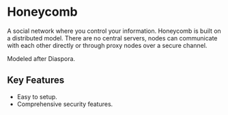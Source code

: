 Honeycomb
=======

A social network where you control your information.
Honeycomb is built on a distributed model.
There are no central servers, nodes can communicate with each other directly
or through proxy nodes over a secure channel.

Modeled after Diaspora.

## Key Features
* Easy to setup.
* Comprehensive security features.
